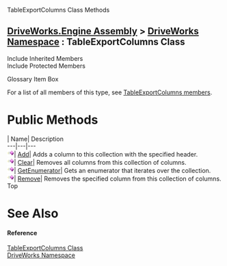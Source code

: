 TableExportColumns Class Methods   
  
[DriveWorks.Engine Assembly](topic2156.md) > [DriveWorks Namespace](topic2159.md) : TableExportColumns Class  
---  
  
Include Inherited Members    
Include Protected Members    


Glossary Item Box

For a list of all members of this type, see [TableExportColumns members](topic5580.md).

# Public Methods

| Name| Description  
---|---|---  
![Public Method](dotnetimages/publicMethod.gif)| [Add](topic5585.md)| Adds a column to this collection with the specified header.   
![Public Method](dotnetimages/publicMethod.gif)| [Clear](topic5586.md)| Removes all columns from this collection of columns.   
![Public Method](dotnetimages/publicMethod.gif)| [GetEnumerator](topic5587.md)| Gets an enumerator that iterates over the collection.   
![Public Method](dotnetimages/publicMethod.gif)| [Remove](topic5588.md)| Removes the specified column from this collection of columns.   
Top

# See Also

#### Reference

[TableExportColumns Class](topic5579.md)   
[DriveWorks Namespace](topic2159.md)


